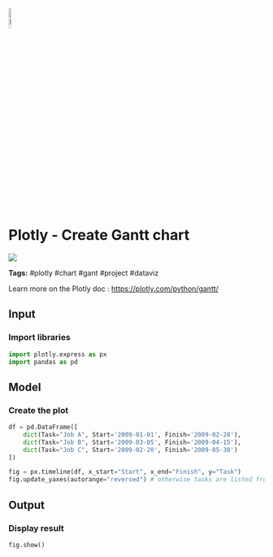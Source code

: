 <img width="10%" alt="Naas" src="https://landen.imgix.net/jtci2pxwjczr/assets/5ice39g4.png?w=160"/>


# Plotly - Create Gantt chart
<a href="https://app.naas.ai/user-redirect/naas/downloader?url=https://raw.githubusercontent.com/jupyter-naas/awesome-notebooks/master/Plotly/Create%20Gantt%20chart.ipynb" target="_parent"><img src="https://naasai-public.s3.eu-west-3.amazonaws.com/open_in_naas.svg"/></a>

**Tags:** #plotly #chart #gant #project #dataviz

Learn more on the Plotly doc : https://plotly.com/python/gantt/

## Input

### Import libraries


```python
import plotly.express as px
import pandas as pd
```

## Model

### Create the plot


```python
df = pd.DataFrame([
    dict(Task="Job A", Start='2009-01-01', Finish='2009-02-28'),
    dict(Task="Job B", Start='2009-03-05', Finish='2009-04-15'),
    dict(Task="Job C", Start='2009-02-20', Finish='2009-05-30')
])

fig = px.timeline(df, x_start="Start", x_end="Finish", y="Task")
fig.update_yaxes(autorange="reversed") # otherwise tasks are listed from the bottom up
```

## Output

### Display result


```python
fig.show()
```
